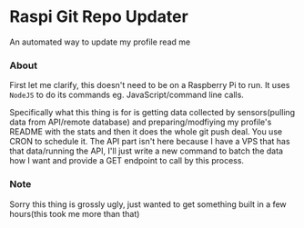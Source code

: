 # Raspi Git Repo Updater
An automated way to update my profile read me

### About
First let me clarify, this doesn't need to be on a Raspberry Pi to run. It uses `NodeJS` to do its commands eg. JavaScript/command line calls.

Specifically what this thing is for is getting data collected by sensors(pulling data from API/remote database) and preparing/modfiying my profile's README with the stats and then it does the whole git push deal. You use CRON to schedule it. The API part isn't here because I have a VPS that has that data/running the API, I'll just write a new command to batch the data how I want and provide a GET endpoint to call by this process.

### Note
Sorry this thing is grossly ugly, just wanted to get something built in a few hours(this took me more than that)